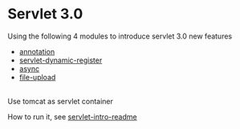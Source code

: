 # Servlet 3.0
Using the following 4 modules to introduce servlet 3.0 new features
- [annotation](https://github.com/rsun07/Java_Web/tree/master/servlet3.0/annotation/README.md) 
- [servlet-dynamic-register](https://github.com/rsun07/Java_Web/tree/master/servlet3.0/servlet-dynamic-register/README.md) 
- [async](https://github.com/rsun07/Java_Web/tree/master/servlet3.0/async/README.md) 
- [file-upload](https://github.com/rsun07/Java_Web/tree/master/servlet3.0/file-upload/README.md) 

<br> 
Use tomcat as servlet container <br> 

How to run it, see [servlet-intro-readme](https://github.com/rsun07/Java_Web/tree/master/servlet-intro#how-to-run-it)

